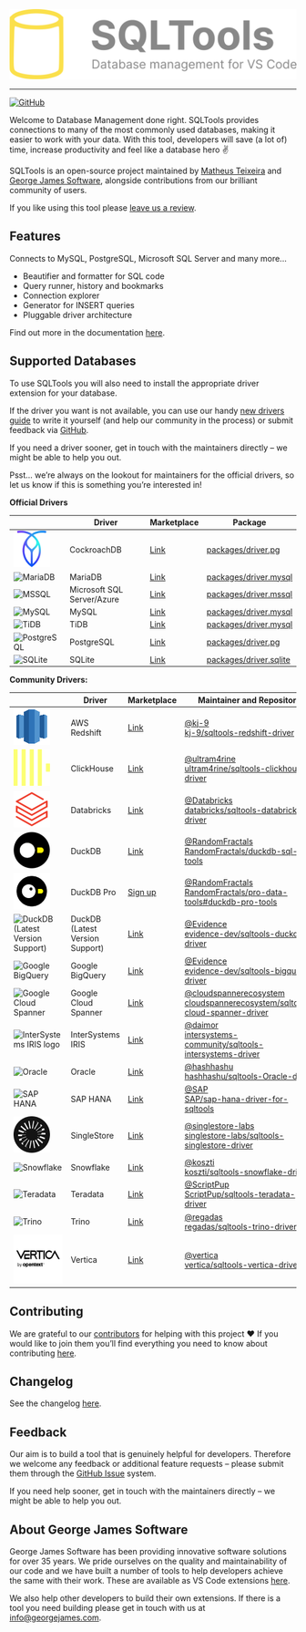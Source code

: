 <!-- HEADER START -->
<p style='text-align: center;'>
  <img src="https://raw.githubusercontent.com/mtxr/vscode-sqltools/dev/static/header-hero.png" />
</p>

<hr />
<!-- HEADER END -->

<p style='text-align: center;'>

[![GitHub](https://img.shields.io/github/license/mtxr/vscode-sqltools?style=for-the-badge)](https://github.com/mtxr/vscode-sqltools/blob/dev/LICENSE.md)

</p>

Welcome to Database Management done right.
SQLTools provides connections to many of the most commonly used databases, making it easier to work with your data. With this tool, developers will save (a lot of) time, increase productivity and feel like a database hero ✌️

SQLTools is an open-source project maintained by [Matheus Teixeira](https://mteixeira.dev/) and [George James Software](https://georgejames.com), alongside contributions from our brilliant community of users.

If you like using this tool please [leave us a review](https://marketplace.visualstudio.com/items?itemName=mtxr.sqltools&ssr=false#review-details).

## Features

Connects to MySQL, PostgreSQL, Microsoft SQL Server and many more...

- Beautifier and formatter for SQL code
- Query runner, history and bookmarks
- Connection explorer
- Generator for INSERT queries
- Pluggable driver architecture

Find out more in the documentation [here](http://vscode-sqltools.mteixeira.dev/#features).

## Supported Databases
To use SQLTools you will also need to install the appropriate driver extension for your database.

If the driver you want is not available, you can use our handy [new drivers guide](https://vscode-sqltools.mteixeira.dev/en/contributing/support-new-drivers/) to write it yourself (and help our community in the process) or submit feedback via  [GitHub](https://github.com/mtxr/vscode-sqltools/issues).

If you need a driver sooner, get in touch with the maintainers directly – we might be able to help you out.

Psst… we’re always on the lookout for maintainers for the official drivers, so let us know if this is something you’re interested in!

**Official Drivers**

|                                                                                                                              | Driver                     | Marketplace                                                                             | Package                                                                                           |
| ---------------------------------------------------------------------------------------------------------------------------- | -------------------------- | --------------------------------------------------------------------------------------- | ------------------------------------------------------------------------------------------------- |
| ![CockroachDB](https://raw.githubusercontent.com/mtxr/vscode-sqltools/dev/packages/driver.pg/icons/cockroach/default.png)    | CockroachDB                | [Link](https://marketplace.visualstudio.com/items?itemName=mtxr.sqltools-driver-pg)     | [packages/driver.pg](https://github.com/mtxr/vscode-sqltools/tree/dev/packages/driver.pg)         |
| ![MariaDB](https://raw.githubusercontent.com/mtxr/vscode-sqltools/dev/packages/driver.mysql/icons/mariadb/default.png)       | MariaDB                    | [Link](https://marketplace.visualstudio.com/items?itemName=mtxr.sqltools-driver-mysql)  | [packages/driver.mysql](https://github.com/mtxr/vscode-sqltools/tree/dev/packages/driver.mysql)   |
| ![MSSQL](https://raw.githubusercontent.com/mtxr/vscode-sqltools/dev/packages/driver.mssql/icons/default.png)                 | Microsoft SQL Server/Azure | [Link](https://marketplace.visualstudio.com/items?itemName=mtxr.sqltools-driver-mssql)  | [packages/driver.mssql](https://github.com/mtxr/vscode-sqltools/tree/dev/packages/driver.mssql)   |
| ![MySQL](https://raw.githubusercontent.com/mtxr/vscode-sqltools/dev/packages/driver.mysql/icons/default.png)                 | MySQL                      | [Link](https://marketplace.visualstudio.com/items?itemName=mtxr.sqltools-driver-mysql)  | [packages/driver.mysql](https://github.com/mtxr/vscode-sqltools/tree/dev/packages/driver.mysql)   |
| ![TiDB](https://raw.githubusercontent.com/mtxr/vscode-sqltools/dev/packages/driver.mysql/icons/tidb/default.png)       | TiDB                       | [Link](https://marketplace.visualstudio.com/items?itemName=mtxr.sqltools-driver-mysql)  | [packages/driver.mysql](https://github.com/mtxr/vscode-sqltools/tree/dev/packages/driver.mysql)   |
| ![PostgreSQL](https://raw.githubusercontent.com/mtxr/vscode-sqltools/dev/packages/driver.pg/icons/pg/default.png)            | PostgreSQL                 | [Link](https://marketplace.visualstudio.com/items?itemName=mtxr.sqltools-driver-pg)     | [packages/driver.pg](https://github.com/mtxr/vscode-sqltools/tree/dev/packages/driver.pg)         |
| ![SQLite](https://raw.githubusercontent.com/mtxr/vscode-sqltools/dev/packages/driver.sqlite/icons/default.png)               | SQLite                     | [Link](https://marketplace.visualstudio.com/items?itemName=mtxr.sqltools-driver-sqlite) | [packages/driver.sqlite](https://github.com/mtxr/vscode-sqltools/tree/dev/packages/driver.sqlite) |

**Community Drivers:**

|                                                                                                                                           | Driver               | Marketplace                                                                                                            | Maintainer and Repository                                                                                                                                                                              |
| ----------------------------------------------------------------------------------------------------------------------------------------- | -------------------- | ---------------------------------------------------------------------------------------------------------------------- | ------------------------------------------------------------------------------------------------------------------------------------------------------------------------------------------------------ |
| ![AWS Redshift](https://raw.githubusercontent.com/kj-9/sqltools-redshift-driver/main/icons/default.png)                                   | AWS Redshift         | [Link](https://marketplace.visualstudio.com/items?itemName=kj.sqltools-driver-redshift)                                | [@kj-9](https://github.com/kj-9)<br/> [kj-9/sqltools-redshift-driver](https://github.com/kj-9/sqltools-redshift-driver)                                                                                |
| ![ClickHouse logo](https://raw.githubusercontent.com/ultram4rine/sqltools-clickhouse-driver/master/icons/default.png)                     | ClickHouse           | [Link](https://marketplace.visualstudio.com/items?itemName=ultram4rine.sqltools-clickhouse-driver)                     | [@ultram4rine](https://github.com/ultram4rine) <br/> [ultram4rine/sqltools-clickhouse-driver](https://github.com/ultram4rine/sqltools-clickhouse-driver)                                               |
| ![Databricks](https://raw.githubusercontent.com/databricks/sqltools-databricks-driver/main/icons/default.png)                             | Databricks           | [Link](https://marketplace.visualstudio.com/items?itemName=databricks.sqltools-databricks-driver)                      | [@Databricks](https://github.com/databricks) <br/> [databricks/sqltools-databricks-driver](https://github.com/databricks/sqltools-databricks-driver)                                                   |
| ![DuckDB Sql Tools](https://raw.githubusercontent.com/RandomFractals/duckdb-sql-tools/main/docs/images/duckdb.png)                        | DuckDB               | [Link](https://marketplace.visualstudio.com/items?itemName=RandomFractalsInc.duckdb-sql-tools)                         | [@RandomFractals](https://github.com/RandomFractals) <br/> [RandomFractals/duckdb-sql-tools](https://github.com/RandomFractals/duckdb-sql-tools)                   |
| ![DuckDB Pro Tools](https://raw.githubusercontent.com/RandomFractals/duckdb-sql-tools/main/docs/images/duckdb-pro.png)                    | DuckDB Pro           | [Sign up](https://github.com/sponsors/RandomFractals/sponsorships?tier_id=18884)                                          | [@RandomFractals](https://github.com/RandomFractals) <br/> [RandomFractals/pro-data-tools#duckdb-pro-tools](https://github.com/RandomFractals/pro-data-tools/blob/main/duckdb-tools.md#duckdb-pro-tools) |
| ![DuckDB (Latest Version Support)](https://raw.githubusercontent.com/evidence-dev/sqltools-duckdb-driver/master/icons/default.png)     | DuckDB (Latest Version Support) | [Link](https://marketplace.visualstudio.com/items?itemName=Evidence.sqltools-duckdb-driver) | [@Evidence](https://github.com/evidence-dev/evidence) <br/> [evidence-dev/sqltools-duckdb-driver](https://github.com/evidence-dev/sqltools-duckdb-driver) |
| ![Google BigQuery](https://raw.githubusercontent.com/evidence-dev/sqltools-bigquery-driver/master/icons/default.png)     | Google BigQuery| [Link](https://marketplace.visualstudio.com/items?itemName=Evidence.sqltools-bigquery-driver) | [@Evidence](https://github.com/evidence-dev/evidence) <br/> [evidence-dev/sqltools-bigquery-driver](https://github.com/evidence-dev/sqltools-bigquery-driver) |
| ![Google Cloud Spanner](https://raw.githubusercontent.com/cloudspannerecosystem/sqltools-cloud-spanner-driver/main/icons/default.png)     | Google Cloud Spanner | [Link](https://marketplace.visualstudio.com/items?itemName=google-cloud-spanner-ecosystem.google-cloud-spanner-driver) | [@cloudspannerecosystem](https://github.com/cloudspannerecosystem) <br/> [cloudspannerecosystem/sqltools-cloud-spanner-driver](https://github.com/cloudspannerecosystem/sqltools-cloud-spanner-driver) |
| ![InterSystems IRIS logo](https://raw.githubusercontent.com/intersystems-community/sqltools-intersystems-driver/master/icons/default.png) | InterSystems IRIS    | [Link](https://marketplace.visualstudio.com/items?itemName=intersystems-community.sqltools-intersystems-driver)        | [@daimor](https://github.com/daimor) <br/> [intersystems-community/sqltools-intersystems-driver](https://github.com/intersystems-community/sqltools-intersystems-driver)                               |
|![Oracle](https://raw.githubusercontent.com/hashhashu/sqltools-Oracle-driver/master/icons/default.png)                                        | Oracle                | [Link](https://marketplace.visualstudio.com/items?itemName=hurly.sqltools-oracle-driver)                              | [@hashhashu](https://github.com/hashhashu) <br/> [hashhashu/sqltools-Oracle-driver](https://github.com/hashhashu/sqltools-Oracle-driver)          |
| ![SAP HANA](https://raw.githubusercontent.com/SAP/sap-hana-driver-for-sqltools/master/icons/default.png)                                  | SAP HANA             | [Link](https://marketplace.visualstudio.com/items?itemName=SAPOSS.sap-hana-driver-for-sqltools)                        | [@SAP](https://github.com/SAP) <br/> [SAP/sap-hana-driver-for-sqltools](https://github.com/SAP/sap-hana-driver-for-sqltools)                                                                           |
| ![SingleStore](https://github.com/singlestore-labs/sqltools-singlestore-driver/blob/main/icons/default.png)                               | SingleStore          | [Link](https://marketplace.visualstudio.com/items?itemName=singlestore.sqltools-singlestore-driver)                    | [@singlestore-labs](https://github.com/singlestore-labs) <br/> [singlestore-labs/sqltools-singlestore-driver](https://github.com/singlestore-labs/sqltools-singlestore-driver)                             |
| ![Snowflake](https://raw.githubusercontent.com/koszti/sqltools-snowflake-driver/master/icons/default.png)                                 | Snowflake            | [Link](https://marketplace.visualstudio.com/items?itemName=koszti.snowflake-driver-for-sqltools)                       | [@koszti](https://github.com/koszti) <br/> [koszti/sqltools-snowflake-driver](https://github.com/koszti/sqltools-snowflake-driver)                                                                     |
| ![Teradata](https://raw.githubusercontent.com/scriptpup/sqltools-teradata-driver/master/icons/default.png)                                | Teradata             | [Link](https://marketplace.visualstudio.com/items?itemName=scriptpup.sqltools-teradata-driver)                         | [@ScriptPup](https://github.com/ScriptPup) <br/> [ScriptPup/sqltools-teradata-driver](https://github.com/ScriptPup/sqltools-teradata-driver)                                                           |
| ![Trino](https://raw.githubusercontent.com/regadas/sqltools-trino-driver/master/icons/default.png)                                        | Trino                | [Link](https://marketplace.visualstudio.com/items?itemName=regadas.sqltools-trino-driver)                              | [@regadas](https://github.com/regadas) <br/> [regadas/sqltools-trino-driver](https://github.com/regadas/sqltools-trino-driver)                                                                         |
| ![Vertica](https://raw.githubusercontent.com/vertica/sqltools-vertica-driver/master/vertica-logo.png)                                     | Vertica            | [Link](https://marketplace.visualstudio.com/items?itemName=vertica-official.sqltools-vertica-driver)                       | [@vertica](https://github.com/vertica) <br/> [vertica/sqltools-vertica-driver](https://github.com/vertica/sqltools-vertica-driver)                                                                     |

## Contributing

We are grateful to our [contributors](https://github.com/mtxr/vscode-sqltools/graphs/contributors) for helping with this project ❤️ If you would like to join them you’ll find everything you need to know about contributing [here](https://vscode-sqltools.mteixeira.dev/contributing).

## Changelog

See the changelog [here](https://vscode-sqltools.mteixeira.dev/changelog).

## Feedback

Our aim is to build a tool that is genuinely helpful for developers. Therefore we welcome any feedback or additional feature requests – please submit them through the [GitHub Issue](https://github.com/mtxr/vscode-sqltools/issues) system.

If you need help sooner, get in touch with the maintainers directly – we might be able to help you out.

## About George James Software

George James Software has been providing innovative software solutions for over 35 years. We pride ourselves on the quality and maintainability of our code and we have built a number of tools to help developers achieve the same with their work. These are available as VS Code extensions [here](https://marketplace.visualstudio.com/publishers/georgejames).

We also help other developers to build their own extensions. If there is a tool you need building please get in touch with us at [info@georgejames.com](mailto:info@georgejames.com).
